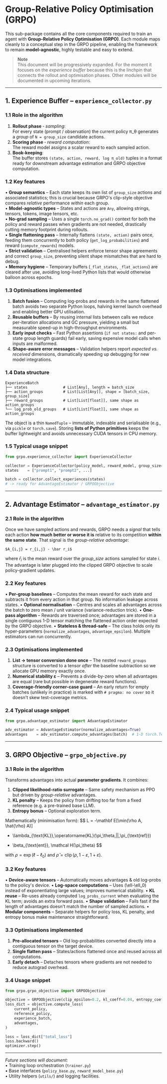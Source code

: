 # Group-Relative Policy Optimisation (GRPO)

This sub-package contains all the core components required to train an agent with **Group-Relative Policy Optimisation (GRPO)**.  Each module maps cleanly to a conceptual step in the GRPO pipeline, enabling the framework to remain **model-agnostic**, highly testable and easy to extend.

> **Note**  
> This document will be progressively expanded.  For the moment it focuses on the *experience buffer* because this is the linchpin that connects the rollout and optimisation phases.  Other modules will be documented in upcoming iterations.

---

## 1. Experience Buffer – `experience_collector.py`

### 1.1  Role in the algorithm
1. **Rollout phase**  ‑  *sampling*:  
   For every state (prompt / observation) the current policy π_θ generates a *group* of `N = group_size` candidate actions.
2. **Scoring phase**  ‑ *reward computation*:  
   The reward model assigns a scalar reward to each sampled action.
3. **Book-keeping**:  
   The buffer stores `(state, action, reward, log π_old)` tuples in a format ready for downstream advantage estimation and GRPO objective computation.

### 1.2  Key features
• **Group semantics** – Each state keeps its own list of `group_size` actions and associated statistics; this is crucial because GRPO's clip-style objective compares *relative* performance *within* each group.  
• **Model-agnostic types** – States and actions are `Any`, allowing strings, tensors, tokens, image tensors, etc.  
• **No-grad sampling** – Uses a single `torch.no_grad()` context for both the policy and reward passes when gradients are not needed, drastically cutting memory footprint during rollouts.  
• **Single flattening pass** – Internally flattens `(state, action)` pairs once, feeding them concurrently to both policy (`get_log_probabilities`) and reward (`compute_rewards`) models.  
• **Strict validation** – Centralised helpers enforce tensor shape agreements and correct `group_size`, preventing silent shape mismatches that are hard to debug.  
• **Memory hygiene** – Temporary buffers (`_flat_states`, `_flat_actions`) are cleared after use, avoiding long-lived Python lists that would otherwise balloon across epochs.  

### 1.3  Optimisations implemented
1. **Batch fusion** – Computing log-probs and rewards in the same flattened batch avoids two separate Python loops, halving kernel launch overhead and enabling better GPU utilisation.
2. **Reusable buffers** – By reusing internal lists between calls we reduce per-iteration allocations and GC pressure, yielding a small but measurable speed-up in high-throughput environments.
3. **Early input checks** – Fast Python assertions (`if not states:` and per-state group length guards) fail early, saving expensive model calls when inputs are malformed.
4. **Shape-aware error messages** – Validation helpers report *expected vs. received* dimensions, dramatically speeding up debugging for new model integrations.

### 1.4  Data structure
```
ExperienceBatch
├── states                # List[Any], length = batch_size
├── action_groups         # List[List[Any]], shape = [batch_size, group_size]
├── reward_groups         # List[List[float]], same shape as action_groups
└── log_prob_old_groups   # List[List[float]], same shape as action_groups
```
The object is a thin `NamedTuple` – immutable, indexable and serialisable (e.g., via `pickle` or `torch.save`).  Storing **lists of Python primitives** keeps the buffer lightweight and avoids unnecessary CUDA tensors in CPU memory.

### 1.5  Typical usage snippet
```python
from grpo.experience_collector import ExperienceCollector

collector = ExperienceCollector(policy_model, reward_model, group_size=8)
states    = ["prompt1", "prompt2", ...]

batch = collector.collect_experiences(states)
# -> ready for AdvantageEstimator / GRPOObjective
```

---

## 2. Advantage Estimator – `advantage_estimator.py`

### 2.1  Role in the algorithm
Once we have sampled actions and rewards, GRPO needs a *signal* that tells each
action **how much better or worse it is** relative to its competition **within
the same state**.  That signal is the *group-relative advantage*:

`$A_{i,j} = r_{i,j} - \bar r_i$`

where $\bar r_i$ is the mean reward over the *group_size* actions sampled for
state $i$.  The advantage is later plugged into the clipped GRPO objective to
scale policy-gradient updates.

### 2.2  Key features
• **Per-group baselines** – Computes the mean reward for each state and
  subtracts it from every action in that group.  No information leakage across
  states.
• **Optional normalisation** – Centres and scales all advantages across the
  batch to zero mean / unit variance (variance-reduction trick).
• **One-pass algorithm** – Rewards are traversed once; advantages are stored in
  a single contiguous 1-D tensor matching the flattened action order expected
  by the GRPO objective.
• **Stateless & thread-safe** – The class holds only its hyper-parameters
  (`normalize_advantages`, `advantage_epsilon`).  Multiple estimators can run
  concurrently.

### 2.3  Optimisations implemented
1. **List → tensor conversion done once** – The nested `reward_groups`
   structure is converted to a tensor *after* the baseline subtraction so we
   allocate GPU memory exactly once.
2. **Numerical stability ε** – Prevents a divide-by-zero when all advantages are
   equal (rare but possible in degenerate reward functions).
3. **Coverage-friendly corner-case guard** – An early return for empty batches
   (unlikely in practice) is marked with `# pragma: no cover` so it doesn't
   skew test-coverage metrics.

### 2.4  Typical usage snippet
```python
from grpo.advantage_estimator import AdvantageEstimator

adv_estimator = AdvantageEstimator(normalize_advantages=True)
advantages    = adv_estimator.compute_advantages(batch)  # 1-D torch.Tensor
```

---

## 3. GRPO Objective – `grpo_objective.py`

### 3.1  Role in the algorithm
Transforms advantages into actual **parameter gradients**.  It combines:

1. **Clipped likelihood-ratio surrogate** – Same safety mechanism as PPO but
   driven by *group-relative* advantages.
2. **KL penalty** – Keeps the policy from drifting too far from a fixed
   reference (e.g. a pre-trained base LLM).
3. **Entropy bonus** – Optional exploration term.

Mathematically (minimisation form):
$$
L = -\mathbf E[\min(\rho A, \hat{\rho} A)]
  + \lambda_{\text{KL}}\,\operatorname{KL}(\pi_\theta\,||\,\pi_{\text{ref}})
  - \beta_{\text{ent}}\, \mathcal H(\pi_\theta)
$$

with $\rho = \exp(\ell - \ell_0)$ and $\hat{\rho} = \operatorname{clip}(\rho, 1-\varepsilon, 1+\varepsilon)$.

### 3.2  Key features
• **Device-aware tensors** – Automatically moves advantages & old log-probs to
  the policy's device.
• **Log-space computations** – Uses \(\ell-\ell_0\) instead of exponentiating
  large values; improves numerical stability.
• **KL reuse** – Re-uses already computed `log_probs_current` when evaluating
  the KL term; avoids an extra forward pass.
• **Shape validation** – Fails fast if the length of advantages doesn't match
  the number of sampled actions.
• **Modular components** – Separate helpers for policy loss, KL penalty, and
  entropy bonus make maintenance straightforward.

### 3.3  Optimisations implemented
1. **Pre-allocated tensors** – Old log-probabilities converted directly into a
   contiguous tensor on the target device.
2. **Single flatten pass** – States/actions flattened once and reused across
   all computations.
3. **Early detach** – Detaches tensors where gradients are not needed to reduce
   autograd overhead.

### 3.4  Usage snippet
```python
from grpo.grpo_objective import GRPOObjective

objective = GRPOObjective(clip_epsilon=0.2, kl_coeff=0.04, entropy_coeff=0.01)
loss_dict = objective.compute_loss(
    current_policy,
    reference_policy,
    experience_batch,
    advantages,
)

loss = loss_dict["total_loss"]
loss.backward()
optimizer.step()
```

---

*Future sections will document:*  
• Training loop orchestration (`trainer.py`)  
• Base interfaces (`policy_base.py`, `reward_model_base.py`)  
• Utility helpers (`utils/`) and logging facilities. 
